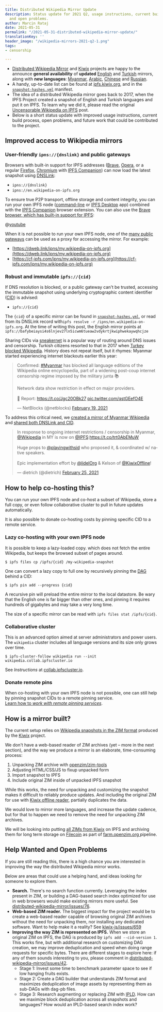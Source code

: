 ```yaml
---
title: Distributed Wikipedia Mirror Update
description: Status update for 2021 Q2, usage instructions, current build process,
  and open problems.
author: Marcin Rataj
date: 2021-05-31
permalink: "/2021-05-31-distributed-wikipedia-mirror-update/"
translationKey: ''
header_image: "/wikipedia-mirrors-2021-q2-1.png"
tags:
- censorship

---
```

* [Distributed Wikipedia Mirror](https://github.com/ipfs/distributed-wikipedia-mirror#readme) and [Kiwix](https://kiwix.org/) projects are happy to the announce **general availability** of **updated** [English](https://en.wikipedia-on-ipfs.org/) and [Turkish](https://tr.wikipedia-on-ipfs.org) mirrors, along with **new languages**: [Myanmar](https://my.wikipedia-on-ipfs.org/), [Arabic](https://ar.wikipedia-on-ipfs.org), [Chinese](https://zh.wikipedia-on-ipfs.org) and [Russian](https://ru.wikipedia-on-ipfs.org).
* A handy, up-to-date list can be found at [ipfs.kiwix.org](ipfs.kiwix.org), and in the [`snapshot-hashes.yml`](https://github.com/ipfs/distributed-wikipedia-mirror/blob/main/snapshot-hashes.yml  "snapshot-hashes.yml") manifest.
* The idea of a distributed Wikipedia mirror goes back to 2017, when the IPFS Project created a snapshot of English and Turkish languages and put it on IPFS.  To learn why we did it, please read the original [Uncensorable Wikipedia on IPFS](https://blog.ipfs.io/24-uncensorable-wikipedia/) post.
* Below is a short status update with improved usage instructions, current build process, open problems, and future work that could be contributed to the project.

## Improved access to Wikipedia mirrors

### User-friendly `ipns://{dnslink}` and public gateways

Browsers with built-in support for IPFS addresses ([Brave](https://brave.com/brave-integrates-ipfs/), [Opera](https://blog.ipfs.io/2020-03-30-ipfs-in-opera-for-android/), or a regular [Firefox](https://www.mozilla.org/en-US/firefox/new/), [Chromium](https://en.wikipedia.org/wiki/Chromium_(web_browser)) with [IPFS Companion](https://github.com/ipfs/ipfs-companion#readme)) can now load the latest snapshot using [DNSLink](https://docs.ipfs.io/concepts/dnslink/):

* `ipns://{dnslink}`
* `ipns://en.wikipedia-on-ipfs.org`

To ensure true P2P transport, offline storage and content integrity, you can run your own IPFS node ([command-line](https://docs.ipfs.io/install/command-line/) or  [IPFS Desktop](https://docs.ipfs.io/install/ipfs-desktop/) app) combined with the [IPFS Companion](https://docs.ipfs.io/install/ipfs-companion/) browser extension. You can also use the [Brave browser, which has built-in support for IPFS](https://brave.com/brave-integrates-ipfs/):

@[youtube](jTDkTQiKzJA)

When it is not possible to run your own IPFS node, one of the [many public gateways](https://ipfs.github.io/public-gateway-checker/) can be used as a proxy for accessing the mirror. For example:

* [https://dweb.link/ipns/my.wikipedia-on-ipfs.org](https://dweb.link/ipns/my.wikipedia-on-ipfs.org)
* [https://cf-ipfs.com/ipns/my.wikipedia-on-ipfs.org](https://cf-ipfs.com/ipns/my.wikipedia-on-ipfs.org)

### Robust and immutable `ipfs://{cid}`

If DNS resolution is blocked, or a public gateway can't be trusted, accessing the immutable snapshot using underlying cryptographic content identifier ([CID](https://docs.ipfs.io/concepts/content-addressing/)) is advised:

* `ipfs://{cid}`

The `{cid}` of a specific mirror can be found in [`snapshot-hashes.yml`](https://github.com/ipfs/distributed-wikipedia-mirror/blob/main/snapshot-hashes.yml), or read from its DNSLink record with`ipfs resolve -r /ipns/en.wikipedia-on-ipfs.org`. At the time of writing this post, the English mirror points at    `ipfs://bafybeiaysi4s6lnjev27ln5icwm6tueaw2vdykrtjkwiphwekaywqhcjze`

Sharing CIDs via [sneakernet](https://en.wikipedia.org/wiki/Sneakernet) is a popular way of routing around DNS issues and censorship. Turkish citizens resorted to that in 2017 when [Turkey blocked Wikipedia](https://en.wikipedia.org/wiki/Block_of_Wikipedia_in_Turkey).  History does not repeat itself, but it rhymes: Myanmar started experiencing internet blackouts earlier this year:

<blockquote class="twitter-tweet"><p lang="en" dir="ltr">Confirmed: <a href="https://twitter.com/hashtag/Myanmar">#Myanmar</a> has blocked all language editions of the Wikipedia online encyclopedia, part of a widening post-coup internet censorship regime imposed by the military junta 📚<br><br>Network data show restriction in effect on major providers.<br><br>📰 Report: <a href="https://t.co/Jgc20OBk27">https://t.co/Jgc20OBk27</a> <a href="https://t.co/qstGEefO4E">pic.twitter.com/qstGEefO4E</a></p>— NetBlocks (@netblocks) <a href="https://twitter.com/netblocks/status/1362814793502097409">February 19, 2021</a></blockquote> <script async src="https://platform.twitter.com/widgets.js" charset="utf-8"></script>

To address this critical need, we [created a mirror of Myanmar Wikipedia](https://github.com/ipfs/distributed-wikipedia-mirror/pull/83) and [shared both DNSLink and CID](https://github.com/ipfs/distributed-wikipedia-mirror/pull/83#issuecomment-786021082).

<blockquote class="twitter-tweet"><p lang="en" dir="ltr">In response to ongoing internet restrictions / censorship in Myanmar, <a href="https://twitter.com/Wikipedia?ref_src=twsrc%5Etfw">@Wikipedia</a> in MY is now on <a href="https://twitter.com/IPFS?ref_src=twsrc%5Etfw">@IPFS</a>:<a href="https://t.co/trt0AbEMuW">https://t.co/trt0AbEMuW</a><br><br>Huge props to <a href="https://twitter.com/playingwithsid?ref_src=twsrc%5Etfw">@playingwithsid</a> who proposed it, & coordinated w/ native speakers.<br><br>Epic implementation effort by <a href="https://twitter.com/lidelOrg?ref_src=twsrc%5Etfw">@lidelOrg</a> & Kelson of <a href="https://twitter.com/KiwixOffline?ref_src=twsrc%5Etfw">@KiwixOffline</a>!</p>— dietrich (@dietrich) <a href="https://twitter.com/dietrich/status/1364978192075866115?ref_src=twsrc%5Etfw">February 25, 2021</a></blockquote> <script async src="https://platform.twitter.com/widgets.js" charset="utf-8"></script>

## How to help co-hosting this?

You can run your own IPFS node and co-host a subset of Wikipedia, store a full copy, or even follow collaborative cluster to pull in future updates automatically.

It is also possible to donate co-hosting costs by pinning specific CID to a remote service.

### Lazy co-hosting with your own IPFS node

It is possible to keep a lazy-loaded copy.  which does not fetch the entire Wikipedia, but keeps the browsed subset of pages around.

    $ ipfs files cp /ipfs/{cid} /my-wikipedia-snapshot

One can convert a lazy copy to full one by recursively pinning the [DAG](https://docs.ipfs.io/concepts/glossary/#dag) behind a CID:

    $ ipfs pin add --progress {cid}

A recursive pin will preload the entire mirror to the local datastore.
Be wary that the English one is far bigger than other ones, and pinning it requires hundreds of gigabytes and may take a very long time.

The size of a specific mirror can be read with `ipfs files stat /ipfs/{cid}`.

### Collaborative cluster

This is an advanced option aimed at server administrators and power users. The `wikipedia` cluster includes all language versions and its size only grows over time.

    $ ipfs-cluster-follow wikipedia run --init wikipedia.collab.ipfscluster.io

See _Instructions_ at [collab.ipfscluster.io](https://collab.ipfscluster.io#instructions).

### Donate remote pins

When co-hosting with your own IPFS node is not possible, one can still help by pinning snapshot CIDs to a remote pinning service.    
 [Learn how to _work with remote pinning services_](https://docs.ipfs.io/how-to/work-with-pinning-services/).

## How is a mirror built?

The current setup relies on [Wikipedia snapshots in the ZIM format](https://download.kiwix.org/zim/wikipedia/) produced by the [Kiwix](https://kiwix.org/) project.

We don't have a web-based reader of ZIM archives (yet – more in the next section), and the way we produce a mirror is an elaborate, time-consuming process:

1. Unpacking ZIM archive with [openzim/zim-tools](https://github.com/openzim/zim-tools)
2. Adjusting HTML/CSS/JS to fixup unpacked form
3. Import snapshot to IPFS
4. Include original ZIM inside of unpacked IPFS snapshot

While this works, the need for unpacking and customizing the snapshot makes it difficult to reliably produce updates. And including the original ZIM for use with [Kiwix offline reader](https://www.kiwix.org/en/kiwix-reader), partially duplicates the data.

We would love to mirror more languages, and increase the update cadence, but for that to happen we need to remove the need for unpacking ZIM archives. 

We will be looking into putting [all ZIMs from Kiwix](https://download.kiwix.org/zim/wikipedia/) on IPFS and archiving them for long term storage on [Filecoin](https://filecoin.io/) as part of [farm.openzim.org ](https://farm.openzim.org )pipeline.

## Help Wanted and Open Problems

If you are still reading this, there is a high chance you are interested in improving the way the distributed Wikipedia mirror works.

Below are areas that could use a helping hand, and ideas looking for someone to explore them.

* **Search.** There's no search function currently. Leveraging the index present in ZIM, or building a DAG-based search index optimized for use in web browsers would make existing mirrors more useful. See [distributed-wikipedia-mirror/issues/76](https://github.com/ipfs/distributed-wikipedia-mirror/issues/76).
* **Web-based ZIM reader.** The biggest impact for the project would be to create a web-based reader capable of browsing original ZIM archives without the need for unpacking them, nor installing any dedicated software. Want to help make it a reality? See [kiwix-js/issues/659](https://github.com/kiwix/kiwix-js/issues/659)
* **Improving the way ZIM is represented on IPFS.** When we store an original ZIM on IPFS, the DAG is produced by `ipfs add --cid-version 1`. This works fine, but with additional research on customizing DAG creation, we may improve  deduplication and speed when doing range requests for specific bytes. There are different stages to explore here: if any of them sounds interesting to you, please comment in [distributed-wikipedia-mirror/issues/42](https://github.com/ipfs/distributed-wikipedia-mirror/issues/42).
  * Stage 1: Invest some time to benchmark parameter space to see if low hanging fruits exists.
  * Stage 2: Create a DAG builder that understands ZIM format and maximizes deduplication of image assets by representing them as sub-DAGs with dag-pb files.
  * Stage 3: Research augmenting or replacing ZIM with [IPLD](https://ipld.io/). How can we maximize block deduplication across all snapshots and languages? How would an IPLD-based search index work?